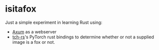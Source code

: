 # isitafox

Just a simple experiment in learning Rust using:
- [Axum](https://github.com/tokio-rs/axum) as a webserver
- [tch-rs](https://github.com/LaurentMazare/tch-rs/)'s PyTorch rust bindings
to determine whether or not a supplied image is a fox or not.
